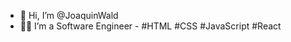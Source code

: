 - 👋 Hi, I’m @JoaquinWald
- 👨‍💻 I’m a Software Engineer - #HTML #CSS #JavaScript #React 

<!---
JoaquinWald/JoaquinWald is a ✨ special ✨ repository because its `README.md` (this file) appears on your GitHub profile.
You can click the Preview link to take a look at your changes.
--->
